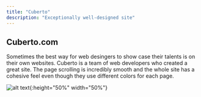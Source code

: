 ```yaml
---
title: "Cuberto"
description: "Exceptionally well-designed site"
---
```


## Cuberto.com


Sometimes the best way for web desingers to show case their talents is on their own websites. Cuberto is a team of web developers who created a great site. The page scrolling is incredibly smooth and the whole site has a cohesive feel even though they use different colors for each page.

![alt text](https://cdn.dribbble.com/users/4859/screenshots/2794185/cuberto.gif "Cuberto Screenshot"){:height="50%" width="50%"}
